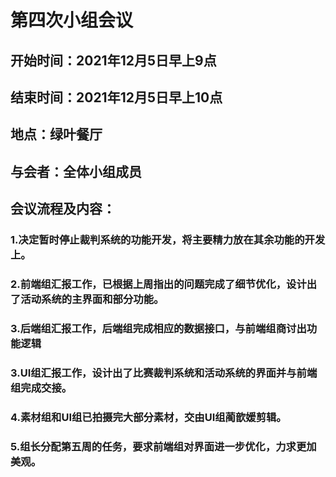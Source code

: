 # 第四次小组会议
## 开始时间：2021年12月5日早上9点

## 结束时间：2021年12月5日早上10点

## 地点：绿叶餐厅

## 与会者：全体小组成员

## 会议流程及内容：
### 1.决定暂时停止裁判系统的功能开发，将主要精力放在其余功能的开发上。
### 2.前端组汇报工作，已根据上周指出的问题完成了细节优化，设计出了活动系统的主界面和部分功能。
### 3.后端组汇报工作，后端组完成相应的数据接口，与前端组商讨出功能逻辑
### 3.UI组汇报工作，设计出了比赛裁判系统和活动系统的界面并与前端组完成交接。
### 4.素材组和UI组已拍摄完大部分素材，交由UI组蔺歆媛剪辑。
### 5.组长分配第五周的任务，要求前端组对界面进一步优化，力求更加美观。